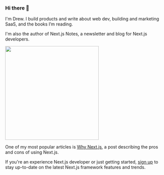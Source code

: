 ### Hi there 👋

<!--
**dbredvick/dbredvick** is a ✨ _special_ ✨ repository because its `README.md` (this file) appears on your GitHub profile.

Here are some ideas to get you started:

- 🔭 I’m currently working on ...
- 🌱 I’m currently learning ...
- 👯 I’m looking to collaborate on ...
- 🤔 I’m looking for help with ...
- 💬 Ask me about ...
- 📫 How to reach me: ...
- 😄 Pronouns: ...
- ⚡ Fun fact: ...
-->

I'm Drew. I build products and write about web dev, building and marketing SaaS, and the books I’m reading.

I'm also the author of Next.js Notes, a newsletter and blog for Next.js developers.

<a href="https://nextjsnotes.com?ref=gh-readme" target="_blank"><img src="https://nextjsnotes.com/content/images/2020/08/4A20E394-C2B6-47BB-B328-84E1A4199157.jpeg" width="300"/></a>

One of my most popular articles is [Why Next.js](https://nextjsnotes.com/why-nextjs?ref=gh-readme), a post describing the pros and cons of using Next.js.

If you're an experience Next.js developer or just getting started, [sign up](https://nextjsnotes.com?ref=gh-readme) to stay up-to-date on the latest Next.js framework features and trends.
